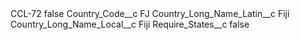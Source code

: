 <?xml version="1.0" encoding="UTF-8"?>
<CustomMetadata xmlns="http://soap.sforce.com/2006/04/metadata" xmlns:xsi="http://www.w3.org/2001/XMLSchema-instance" xmlns:xsd="http://www.w3.org/2001/XMLSchema">
    <label>CCL-72</label>
    <protected>false</protected>
    <values>
        <field>Country_Code__c</field>
        <value xsi:type="xsd:string">FJ</value>
    </values>
    <values>
        <field>Country_Long_Name_Latin__c</field>
        <value xsi:type="xsd:string">Fiji</value>
    </values>
    <values>
        <field>Country_Long_Name_Local__c</field>
        <value xsi:type="xsd:string">Fiji</value>
    </values>
    <values>
        <field>Require_States__c</field>
        <value xsi:type="xsd:boolean">false</value>
    </values>
</CustomMetadata>

